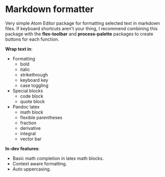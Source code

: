 # Markdown formatter
Very simple Atom Editor package for formatting selected text in markdown files.
If keyboard shortcuts aren't your thing, I recommend combining this package with the **flex-toolbar** and **process-palette** packages to create buttons for each function.

**Wrap text in**:
- Formatting
  - bold
  - italic
  - strikethrough
  - keyboard key
  - case toggling
- Special blocks
  - code block
  - quote block
- Pandoc latex
  - math block
  - flexible parentheses
  - fraction
  - derivative
  - integral
  - vector bar

**In-dev features**:
- Basic math completion in latex math blocks.
- Context aware formatting.
- Auto uppercasing.
